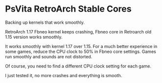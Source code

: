 # PsVita RetroArch Stable Cores
Backing up kernels that work smoothly.

RetroArch 1.17 Fbneo kernel keeps crashing, Fbneo core in Retroarch old 1.15 version works smoothly.

It works smoothly with kernel 1.17 over 1.15. For a much better experience in some games, reduce the CPU clock to 50% in Fbneo core settings. Games run smoothly and sounds are not distorted.

Of course, you need to find a different CPU clock setting for each game.

I just tested it, no more crashes and everything is smooth.
